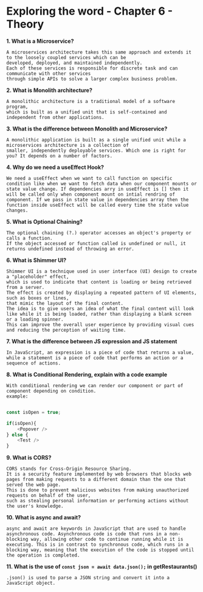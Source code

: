 # Exploring the word - Chapter 6 - Theory

**1. What is a Microservice?**
```
A microservices architecture takes this same approach and extends it to the loosely coupled services which can be 
developed, deployed, and maintained independently. 
Each of these services is responsible for discrete task and can communicate with other services 
through simple APIs to solve a larger complex business problem.
```
**2. What is  Monolith architecture?**
```
A monolithic architecture is a traditional model of a software program, 
which is built as a unified unit that is self-contained and independent from other applications. 

```
**3. What is the difference between Monolith and Microservice?**
```
A monolithic application is built as a single unified unit while a microservices architecture is a collection of 
smaller, independently deployable services. Which one is right for you? It depends on a number of factors. 

```
**4. Why do we need a useEffect Hook?**
```
We need a useEffect when we want to call function on specific condition like when we want to fetch data when our component mounts or state value change. If dependencies arry in useEffect is [] then it will be called only when component mount on intial rendring of component. If we pass in state value in dependencies array then the function inside useEffect will be called every time the state value changes.
```
**5. What is Optional Chaining?**
```
The optional chaining (?.) operator accesses an object's property or calls a function. 
If the object accessed or function called is undefined or null, it returns undefined instead of throwing an error.
```
**6. What is Shimmer UI?**
```
Shimmer UI is a technique used in user interface (UI) design to create a "placeholder" effect, 
which is used to indicate that content is loading or being retrieved from a server. 
The effect is created by displaying a repeated pattern of UI elements, such as boxes or lines, 
that mimic the layout of the final content. 
The idea is to give users an idea of what the final content will look like while it is being loaded, rather than displaying a blank screen or a loading spinner. 
This can improve the overall user experience by providing visual cues and reducing the perception of waiting time.

```
**7. What is the difference between JS expression and JS statement**
```
In JavaScript, an expression is a piece of code that returns a value, 
while a statement is a piece of code that performs an action or a sequence of actions.
```
**8. What is Conditional Rendering, explain with a code example**
```
With conditional rendering we can render our component or part of component depending on condition.
example:
```
```javascript

const isOpen = true;

if(isOpen){
    <Popover />
} else {
    <Test />
}
```
**9. What is CORS?**
```
CORS stands for Cross-Origin Resource Sharing. 
It is a security feature implemented by web browsers that blocks web pages from making requests to a different domain than the one that served the web page. 
This is done to prevent malicious websites from making unauthorized requests on behalf of the user, 
such as stealing personal information or performing actions without the user's knowledge.

```
**10. What is async and await?**
```
async and await are keywords in JavaScript that are used to handle asynchronous code. Asynchronous code is code that runs in a non-blocking way, allowing other code to continue running while it is executing. This is in contrast to synchronous code, which runs in a blocking way, meaning that the execution of the code is stopped until the operation is completed.
```
**11. What is the use of `const json = await data.json();` in  getRestaurants()**
```
.json() is used to parse a JSON string and convert it into a JavaScript object. 
```
